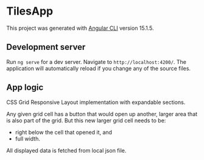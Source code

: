 # TilesApp

This project was generated with [Angular CLI](https://github.com/angular/angular-cli) version 15.1.5.

## Development server

Run `ng serve` for a dev server. Navigate to `http://localhost:4200/`. The application will automatically reload if you change any of the source files.

## App logic

CSS Grid Responsive Layout implementation with expandable sections.

Any given grid cell has a button that would open up another, larger area that is also part of the grid. But this new larger grid cell needs to be:
- right below the cell that opened it, and
- full width.

All displayed data is fetched from local json file.
